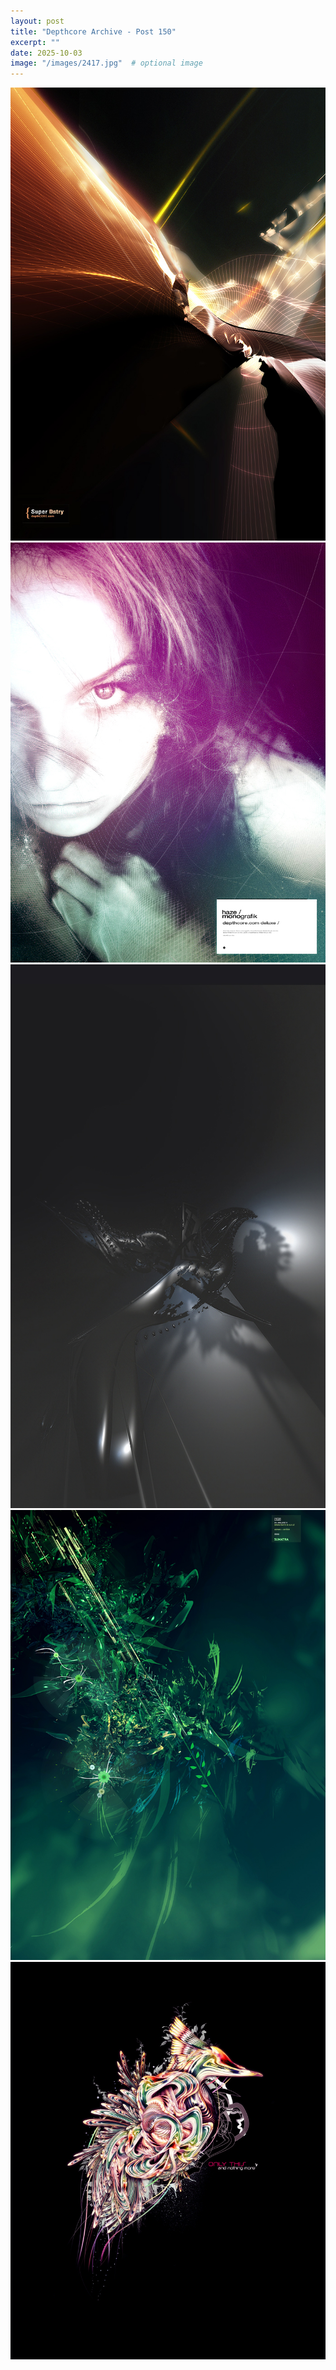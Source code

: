 ```yaml
---
layout: post
title: "Depthcore Archive - Post 150"
excerpt: ""
date: 2025-10-03
image: "/images/2417.jpg"  # optional image
---
```


<img src="/images/2417.jpg">
<img src="/images/2418.jpg" alt="2418.jpg"/>
<img src="/images/2420.jpg" alt="2420.jpg"/>
<img src="/images/2421.jpg" alt="2421.jpg"/>
<img src="/images/2422.jpg" alt="2422.jpg"/>

